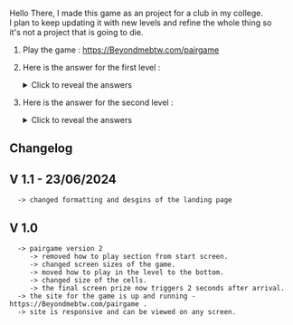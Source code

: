 Hello There, I made this game as an project for a club in my college. \
I plan to keep updating it with new levels and refine the whole thing so \
it's not a project that is going to die.

1. Play the game : https://Beyondmebtw.com/pairgame
   
2. Here is the answer for the first level :
   <details><summary>Click to reveal the answers</summary>
   <img src="https://beyondmebtw.com/projects/pairgame/solved1.png" alt="level 1 answer">
   </details>
3. Here is the answer for the second level :
   <details><summary>Click to reveal the answers</summary>
   <img src="https://beyondmebtw.com/projects/pairgame/solved2.png" alt="level 2 answer">
   </details>

## Changelog

   ## V 1.1 - 23/06/2024
      -> changed formatting and desgins of the landing page

   ## V 1.0
      -> pairgame version 2
         -> removed how to play section from start screen.
         -> changed screen sizes of the game.
         -> moved how to play in the level to the bottom.
         -> changed size of the cells.
         -> the final screen prize now triggers 2 seconds after arrival.
      -> the site for the game is up and running - https://Beyondmebtw.com/pairgame .
      -> site is responsive and can be viewed on any screen.
   


